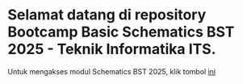 # Selamat datang di repository Bootcamp Basic Schematics BST 2025 - Teknik Informatika ITS.
Untuk mengakses modul Schematics BST 2025, klik tombol [ini](https://github.com/Schematics-BST/Prototype_Materi-1.0_BST25/wiki)
